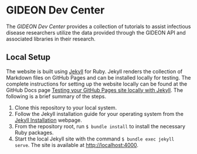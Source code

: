 # GIDEON Dev Center
The *GIDEON Dev Center* provides a collection of tutorials to assist infectious disease researchers utilize the data provided through the GIDEON API and associated libraries in their research.

## Local Setup
The website is built using [Jekyll](https://jekyllrb.com/) for Ruby.
Jekyll renders the collection of Markdown files on GitHub Pages and can be installed locally for testing.
The complete instructions for setting up the website locally can be found at the GitHub Docs page [Testing your GitHub Pages site locally with Jekyll](https://docs.github.com/en/pages/setting-up-a-github-pages-site-with-jekyll/testing-your-github-pages-site-locally-with-jekyll).
The following is a brief summary of the steps.
1. Clone this repository to your local system.
2. Follow the Jekyll installation guide for your operating system from the [Jekyll Installation](https://jekyllrb.com/docs/installation/) webpage.
3. From the repository root, run `$ bundle install` to install the necessary Ruby packages.
4. Start the local Jekyll site with the command `$ bundle exec jekyll serve`.
   The site is available at [http://localhost:4000](http://localhost:4000).